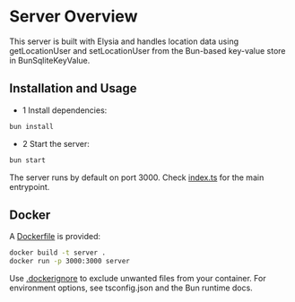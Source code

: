 # Server Overview

This server is built with Elysia and handles location data using getLocationUser and setLocationUser from the Bun-based key-value store in BunSqliteKeyValue.

## Installation and Usage

- 1 Install dependencies:

```bash
bun install
```

- 2 Start the server:

```bash
bun start
```

The server runs by default on port 3000. Check [index.ts](src/index.ts) for the main entrypoint.

## Docker

A [Dockerfile](Dockerfile) is provided:

```bash
docker build -t server .
docker run -p 3000:3000 server
```

Use [.dockerignore](.dockerignore) to exclude unwanted files from your container. For environment options, see tsconfig.json and the Bun runtime docs.
